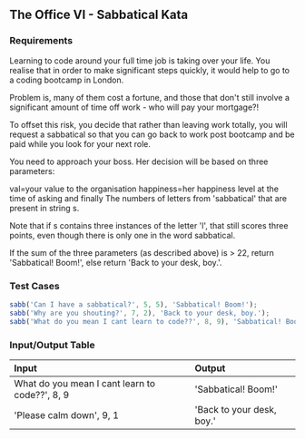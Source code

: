 ## The Office VI - Sabbatical Kata

### Requirements 

Learning to code around your full time job is taking over your life. You realise that in order to make significant steps quickly, it would help to go to a coding bootcamp in London.

Problem is, many of them cost a fortune, and those that don't still involve a significant amount of time off work - who will pay your mortgage?!

To offset this risk, you decide that rather than leaving work totally, you will request a sabbatical so that you can go back to work post bootcamp and be paid while you look for your next role.

You need to approach your boss. Her decision will be based on three parameters:

val=your value to the organisation
happiness=her happiness level at the time of asking and finally
The numbers of letters from 'sabbatical' that are present in string s.

Note that if s contains three instances of the letter 'l', that still scores three points, even though there is only one in the word sabbatical.

If the sum of the three parameters (as described above) is > 22, return 'Sabbatical! Boom!', else return 'Back to your desk, boy.'.

### Test Cases

```JavaScript
sabb('Can I have a sabbatical?', 5, 5), 'Sabbatical! Boom!');
sabb('Why are you shouting?', 7, 2), 'Back to your desk, boy.');
sabb('What do you mean I cant learn to code??', 8, 9), 'Sabbatical! Boom!'); 
```

### Input/Output Table

| Input                                          | Output |
| :--------------------------------------------- | :----- |
| What do you mean I cant learn to code??', 8, 9                              | 'Sabbatical! Boom!'      |
| 'Please calm down', 9, 1                            | 'Back to your desk, boy.'      |





